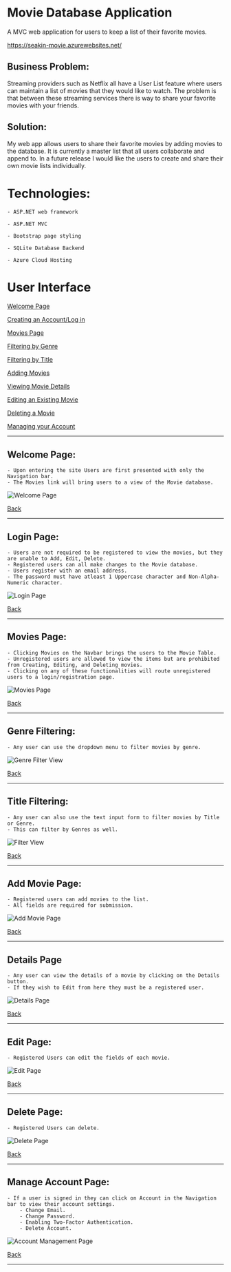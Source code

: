 # Movie Database Application

A MVC web application for users to keep a list of their favorite movies.

https://seakin-movie.azurewebsites.net/

## Business Problem:

Streaming providers such as Netflix all have a User List feature where users can maintain a list of movies that they would like to watch. The problem is that between these streaming services there is way to share your favorite movies with your friends.

## Solution:

My web app allows users to share their favorite movies by adding movies to the database. It is currently a master list that all users collaborate and append to. In a future release I would like the users to create and share their own movie lists individually.

# Technologies:

    - ASP.NET web framework

    - ASP.NET MVC
    
    - Bootstrap page styling

    - SQLite Database Backend
    
    - Azure Cloud Hosting


# User Interface

[Welcome Page](#Welcome-Page)

[Creating an Account/Log in](#Login-Page)

[Movies Page](#Movies-Page)

[Filtering by Genre](#Genre-Filtering)

[Filtering by Title](#Title-Filtering)

[Adding Movies](#Add-Movie-Page)

[Viewing Movie Details](#Details-Page)

[Editing an Existing Movie](#Edit-Page)

[Deleting a Movie](#Delete-Page)

[Managing your Account](#Manage-Account-Page)

---

## Welcome Page:
    - Upon entering the site Users are first presented with only the Navigation bar.
    - The Movies link will bring users to a view of the Movie database.
![Welcome Page](https://github.com/SamEakin/Movie-MVC/blob/master/Documentation/Screenshots/welcome-screen.png)


[Back](#User-Interface)


---


## Login Page:
    - Users are not required to be registered to view the movies, but they are unable to Add, Edit, Delete.
    - Registered users can all make changes to the Movie database.
    - Users register with an email address.
    - The password must have atleast 1 Uppercase character and Non-Alpha-Numeric character.
![Login Page](https://github.com/SamEakin/Movie-MVC/blob/master/Documentation/Screenshots/login-screen.png)


[Back](#User-Interface)


---


## Movies Page:
    - Clicking Movies on the Navbar brings the users to the Movie Table.
    - Unregistered users are allowed to view the items but are prohibited from Creating, Editing, and Deleting movies.
    - Clicking on any of these functionalities will route unregistered users to a login/registration page.
![Movies Page](https://github.com/SamEakin/Movie-MVC/blob/master/Documentation/Screenshots/movies-screen.png)


[Back](#User-Interface)


---


## Genre Filtering:
    - Any user can use the dropdown menu to filter movies by genre.
![Genre Filter View](https://github.com/SamEakin/Movie-MVC/blob/master/Documentation/Screenshots/genre-filter.png)


[Back](#User-Interface)


---


## Title Filtering:
    - Any user can also use the text input form to filter movies by Title or Genre.
    - This can filter by Genres as well.
![Filter View](https://github.com/SamEakin/Movie-MVC/blob/master/Documentation/Screenshots/filter.png)


[Back](#User-Interface)


---


## Add Movie Page:
    - Registered users can add movies to the list.
    - All fields are required for submission.
![Add Movie Page](https://github.com/SamEakin/Movie-MVC/blob/master/Documentation/Screenshots/add-movie-screen.png)


[Back](#User-Interface)


---


## Details Page
    - Any user can view the details of a movie by clicking on the Details button.
    - If they wish to Edit from here they must be a registered user.
![Details Page](https://github.com/SamEakin/Movie-MVC/blob/master/Documentation/Screenshots/details-screen.png)


[Back](#User-Interface)


---


## Edit Page:
    - Registered Users can edit the fields of each movie.
![Edit Page](https://github.com/SamEakin/Movie-MVC/blob/master/Documentation/Screenshots/edit-screen.png)


[Back](#User-Interface)


---


## Delete Page:
    - Registered Users can delete.
![Delete Page](https://github.com/SamEakin/Movie-MVC/blob/master/Documentation/Screenshots/delete-screen.png)


[Back](#User-Interface)


---


## Manage Account Page:
    - If a user is signed in they can click on Account in the Navigation bar to view their account settings.
        - Change Email.
        - Change Password.
        - Enabling Two-Factor Authentication.
        - Delete Account.         
![Account Management Page](https://github.com/SamEakin/Movie-MVC/blob/master/Documentation/Screenshots/manage-screen.png)


[Back](#User-Interface)


---

